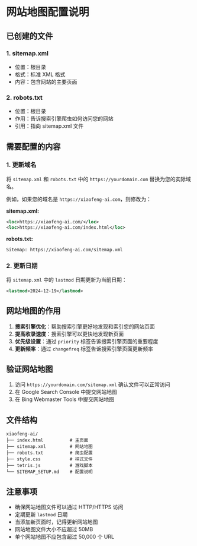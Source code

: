 # 网站地图配置说明

## 已创建的文件

### 1. sitemap.xml
- 位置：根目录
- 格式：标准 XML 格式
- 内容：包含网站的主要页面

### 2. robots.txt
- 位置：根目录
- 作用：告诉搜索引擎爬虫如何访问您的网站
- 引用：指向 sitemap.xml 文件

## 需要配置的内容

### 1. 更新域名
将 `sitemap.xml` 和 `robots.txt` 中的 `https://yourdomain.com` 替换为您的实际域名。

例如，如果您的域名是 `https://xiaofeng-ai.com`，则修改为：

**sitemap.xml:**
```xml
<loc>https://xiaofeng-ai.com/</loc>
<loc>https://xiaofeng-ai.com/index.html</loc>
```

**robots.txt:**
```
Sitemap: https://xiaofeng-ai.com/sitemap.xml
```

### 2. 更新日期
将 `sitemap.xml` 中的 `lastmod` 日期更新为当前日期：

```xml
<lastmod>2024-12-19</lastmod>
```

## 网站地图的作用

1. **搜索引擎优化**：帮助搜索引擎更好地发现和索引您的网站页面
2. **提高收录速度**：搜索引擎可以更快地发现新页面
3. **优先级设置**：通过 `priority` 标签告诉搜索引擎页面的重要程度
4. **更新频率**：通过 `changefreq` 标签告诉搜索引擎页面更新频率

## 验证网站地图

1. 访问 `https://yourdomain.com/sitemap.xml` 确认文件可以正常访问
2. 在 Google Search Console 中提交网站地图
3. 在 Bing Webmaster Tools 中提交网站地图

## 文件结构
```
xiaofeng-ai/
├── index.html          # 主页面
├── sitemap.xml         # 网站地图
├── robots.txt          # 爬虫配置
├── style.css           # 样式文件
├── tetris.js           # 游戏脚本
└── SITEMAP_SETUP.md    # 配置说明
```

## 注意事项

- 确保网站地图文件可以通过 HTTP/HTTPS 访问
- 定期更新 `lastmod` 日期
- 当添加新页面时，记得更新网站地图
- 网站地图文件大小不应超过 50MB
- 单个网站地图不应包含超过 50,000 个 URL 
